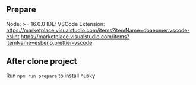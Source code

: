 ## Prepare

Node: >= 16.0.0
IDE: VSCode
Extension: 
https://marketplace.visualstudio.com/items?itemName=dbaeumer.vscode-eslint
https://marketplace.visualstudio.com/items?itemName=esbenp.prettier-vscode

## After clone project
Run `npm run prepare` to install husky 
